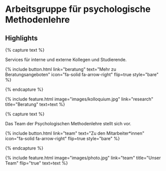 ---
---

# Arbeitsgruppe für psychologische Methodenlehre

## Highlights

{% capture text %}

Services für interne und externe Kollegen und Studierende.

{%
  include button.html
  link="beratung"
  text="Mehr zu Beratungsangeboten"
  icon="fa-solid fa-arrow-right"
  flip=true
  style="bare"
%}

{% endcapture %}

{%
  include feature.html
  image="images/kolloquium.jpg"
  link="research"
  title="Beratung"
  text=text
%}

{% capture text %}

Das Team der Psychologischen Methodenlehre stellt sich vor.

{%
  include button.html
  link="team"
  text="Zu den Mitarbeiter*innen"
  icon="fa-solid fa-arrow-right"
  flip=true
  style="bare"
%}

{% endcapture %}

{%
  include feature.html
  image="images/photo.jpg"
  link="team"
  title="Unser Team"
  flip="true"
  text=text
%}
